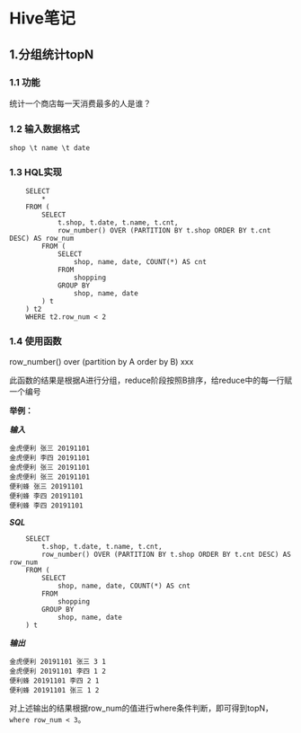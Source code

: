 # Hive笔记
## 1.分组统计topN
### 1.1 功能
统计一个商店每一天消费最多的人是谁？
### 1.2 输入数据格式
	shop \t name \t date
### 1.3 HQL实现
		SELECT 
			*
		FROM (
			SELECT 
				t.shop, t.date, t.name, t.cnt, 
				row_number() OVER (PARTITION BY t.shop ORDER BY t.cnt DESC) AS row_num
			FROM (
				SELECT 
					shop, name, date, COUNT(*) AS cnt
				FROM 
					shopping
				GROUP BY 
					shop, name, date
			) t
		) t2
		WHERE t2.row_num < 2
### 1.4 使用函数
row_number() over (partition by A order by B) xxx

此函数的结果是根据A进行分组，reduce阶段按照B排序，给reduce中的每一行赋一个编号

**举例：**

***输入***

	金虎便利 张三 20191101
	金虎便利 李四 20191101
	金虎便利 张三 20191101
	金虎便利 张三 20191101
	便利蜂 张三 20191101
	便利蜂 李四 20191101
	便利蜂 李四 20191101

***SQL***

		SELECT 
			t.shop, t.date, t.name, t.cnt, 
			row_number() OVER (PARTITION BY t.shop ORDER BY t.cnt DESC) AS row_num
		FROM (
			SELECT 
				shop, name, date, COUNT(*) AS cnt
			FROM 
				shopping
			GROUP BY 
				shop, name, date
		) t	

***输出***

	金虎便利 20191101 张三 3 1
	金虎便利 20191101 李四 1 2
	便利蜂 20191101 李四 2 1
	便利蜂 20191101 张三 1 2

对上述输出的结果根据row_num的值进行where条件判断，即可得到topN，`where row_num < 3`。

